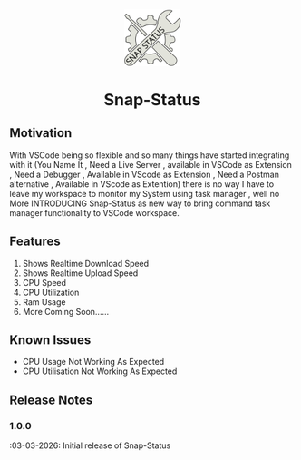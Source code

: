 <p align="center">
      <img width="20%" src="https://raw.githubusercontent.com/Dhananjay-JSR/system-info-vscode-ext/main/logo/logo.svg" alt="nextui" />
      <h1 align="center">Snap-Status</h1>
</p>


## Motivation

With VSCode being so flexible and so many things have started integrating with it (You Name It , Need a Live Server , available in VSCode as Extension , Need a Debugger , Available in VScode as Extension , Need a Postman alternative , Available in VScode as Extention) there is no way I have to leave my workspace to monitor my System using task manager , well no More INTRODUCING Snap-Status as new way to bring command task manager functionality to VSCode workspace.

## Features

1) Shows Realtime Download Speed
2) Shows Realtime Upload Speed
3) CPU Speed
4) CPU Utilization
5) Ram Usage
6) More Coming Soon......

## Known Issues

 - CPU Usage Not Working As Expected
 - CPU Utilisation Not Working As Expected

## Release Notes


### 1.0.0

:03-03-2026:
    Initial release of Snap-Status
